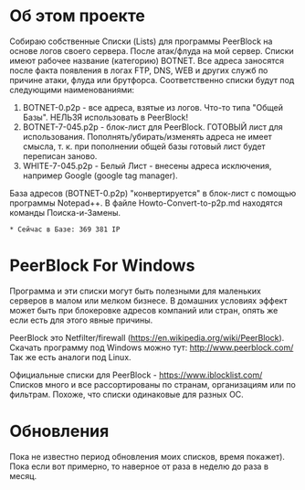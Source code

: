 # Об этом проекте
Собираю собственные Списки (Lists) для программы PeerBlock на основе логов своего сервера. После атак/флуда на мой сервер.
Списки имеют рабочее название (категорию) BOTNET. Все адреса заносятся после факта появления в логах FTP, DNS, WEB и других служб по причине атаки, флуда или брутфорса. Соответственно списки будут под следующими наименованиями:

1. BOTNET-0.p2p - все адреса, взятые из логов. Что-то типа "Общей Базы". НЕЛЬЗЯ использовать в PeerBlock!
2. BOTNET-7-045.p2p - блок-лист для PeerBlock. ГОТОВЫЙ лист для использования. Пополнять/убирать/изменять адреса не имеет смысла, т. к. при пополнении общей базы готовый лист будет переписан заново.
3. WHITE-7-045.p2p - Белый Лист - внесены адреса исключения, например Google (google tag manager).

База адресов (BOTNET-0.p2p) "конвертируется" в блок-лист с помощью программы Notepad++. В файле Howto-Convert-to-p2p.md находятся команды Поиска-и-Замены.

	* Сейчас в Базе: 369 381 IP

# PeerBlock For Windows
Программа и эти списки могут быть полезными для маленьких серверов в малом или мелком бизнесе. В домашних условиях эффект может быть при блокеровке адресов компаний или стран, опять же если есть для этого явные причины.

PeerBlock это Netfilter/firewall (https://en.wikipedia.org/wiki/PeerBlock). Скачать программу под Windows можно тут: http://www.peerblock.com/ Так же есть аналоги под Linux.

Официальные списки для PeerBlock - https://www.iblocklist.com/ Списков много и все рассортированы по странам, организациям или по фильтрам. Похоже, что списки одинаковые для разных ОС.

# Обновления
Пока не известно период обновления моих списков, время покажет). Пока если вот примерно, то наверное от раза в неделю до раза в месяц.
